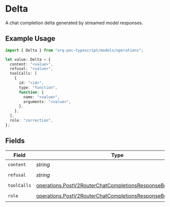 # Delta

A chat completion delta generated by streamed model responses.

## Example Usage

```typescript
import { Delta } from "orq-poc-typescript/models/operations";

let value: Delta = {
  content: "<value>",
  refusal: "<value>",
  toolCalls: [
    {
      id: "<id>",
      type: "function",
      function: {
        name: "<value>",
        arguments: "<value>",
      },
    },
  ],
  role: "correction",
};
```

## Fields

| Field                                                                                                                                        | Type                                                                                                                                         | Required                                                                                                                                     | Description                                                                                                                                  |
| -------------------------------------------------------------------------------------------------------------------------------------------- | -------------------------------------------------------------------------------------------------------------------------------------------- | -------------------------------------------------------------------------------------------------------------------------------------------- | -------------------------------------------------------------------------------------------------------------------------------------------- |
| `content`                                                                                                                                    | *string*                                                                                                                                     | :heavy_check_mark:                                                                                                                           | N/A                                                                                                                                          |
| `refusal`                                                                                                                                    | *string*                                                                                                                                     | :heavy_check_mark:                                                                                                                           | N/A                                                                                                                                          |
| `toolCalls`                                                                                                                                  | [operations.PostV2RouterChatCompletionsResponseBodyToolCalls](../../models/operations/postv2routerchatcompletionsresponsebodytoolcalls.md)[] | :heavy_check_mark:                                                                                                                           | N/A                                                                                                                                          |
| `role`                                                                                                                                       | [operations.PostV2RouterChatCompletionsResponseBodyRole](../../models/operations/postv2routerchatcompletionsresponsebodyrole.md)             | :heavy_check_mark:                                                                                                                           | N/A                                                                                                                                          |